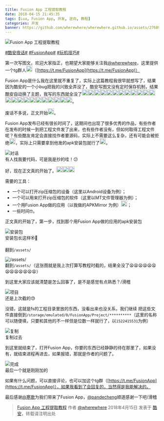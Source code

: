 ```yaml
---
title: Fusion App 工程提取教程
date: 2018-04-15 21:45:35
tags: [Lua, Fusion App, 开发, 逆向, 教程]
categories: 开发
banner: https://github.com/wherewhere/wherewhere.github.io/assets/27689196/c6591bdc-d19c-442b-8dce-285965051026
---
```

![Fusion App 工程提取教程](https://github.com/wherewhere/wherewhere.github.io/assets/27689196/c6591bdc-d19c-442b-8dce-285965051026)

[#酷安夜话#](https://www.coolapk.com/t/酷安夜话) [#FusionApp#](https://www.coolapk.com/t/FusionApp) [#玩机技巧#](https://www.coolapk.com/t/玩机技巧)

第一次写图文，欢迎大家指正，也期望大家能够关注我[@wherewhere](https://www.coolapk.com/u/wherewhere)，这里提供一个tg群人<img alt="滑稽" src="https://github.com/wherewhere/wherewhere.github.io/assets/27689196/a41c4103-50a4-4619-a2ca-19dcb8c3d784" style="height: 20px; margin-bottom: -4px; display: unset;" />（[https://t.me/FusionApp](https://t.me/FusionApp)）

Fusion App是什么我在这里就不重复了，实际上这篇教程我很早就想写了，结果因为酷安的一个小bug把我的兴致全弄没了，酷安写图文没有定时保存机制，结果酷安自动换了主题，我写的东西就全没了<img alt="阴险" src="https://github.com/wherewhere/wherewhere.github.io/assets/27689196/447148d6-2e28-4c58-8bf0-f5ae0159c4d4" style="height: 20px; margin-bottom: -4px; display: unset;" /><img alt="阴险" src="https://github.com/wherewhere/wherewhere.github.io/assets/27689196/447148d6-2e28-4c58-8bf0-f5ae0159c4d4" style="height: 20px; margin-bottom: -4px; display: unset;" /><img alt="阴险" src="https://github.com/wherewhere/wherewhere.github.io/assets/27689196/447148d6-2e28-4c58-8bf0-f5ae0159c4d4" style="height: 20px; margin-bottom: -4px; display: unset;" /><img alt="阴险" src="https://github.com/wherewhere/wherewhere.github.io/assets/27689196/447148d6-2e28-4c58-8bf0-f5ae0159c4d4" style="height: 20px; margin-bottom: -4px; display: unset;" /><img alt="泪" src="https://github.com/wherewhere/wherewhere.github.io/assets/27689196/0cc25f2e-a30d-4b9e-86f3-0b5a22388610" style="height: 20px; margin-bottom: -4px; display: unset;" /><img alt="泪" src="https://github.com/wherewhere/wherewhere.github.io/assets/27689196/0cc25f2e-a30d-4b9e-86f3-0b5a22388610" style="height: 20px; margin-bottom: -4px; display: unset;" /><img alt="泪" src="https://github.com/wherewhere/wherewhere.github.io/assets/27689196/0cc25f2e-a30d-4b9e-86f3-0b5a22388610" style="height: 20px; margin-bottom: -4px; display: unset;" /><img alt="泪" src="https://github.com/wherewhere/wherewhere.github.io/assets/27689196/0cc25f2e-a30d-4b9e-86f3-0b5a22388610" style="height: 20px; margin-bottom: -4px; display: unset;" /><img alt="泪" src="https://github.com/wherewhere/wherewhere.github.io/assets/27689196/0cc25f2e-a30d-4b9e-86f3-0b5a22388610" style="height: 20px; margin-bottom: -4px; display: unset;" /><img alt="泪" src="https://github.com/wherewhere/wherewhere.github.io/assets/27689196/0cc25f2e-a30d-4b9e-86f3-0b5a22388610" style="height: 20px; margin-bottom: -4px; display: unset;" /><img alt="泪" src="https://github.com/wherewhere/wherewhere.github.io/assets/27689196/0cc25f2e-a30d-4b9e-86f3-0b5a22388610" style="height: 20px; margin-bottom: -4px; display: unset;" /><img alt="泪" src="https://github.com/wherewhere/wherewhere.github.io/assets/27689196/0cc25f2e-a30d-4b9e-86f3-0b5a22388610" style="height: 20px; margin-bottom: -4px; display: unset;" /><img alt="泪" src="https://github.com/wherewhere/wherewhere.github.io/assets/27689196/0cc25f2e-a30d-4b9e-86f3-0b5a22388610" style="height: 20px; margin-bottom: -4px; display: unset;" /><img alt="泪" src="https://github.com/wherewhere/wherewhere.github.io/assets/27689196/0cc25f2e-a30d-4b9e-86f3-0b5a22388610" style="height: 20px; margin-bottom: -4px; display: unset;" /><img alt="泪" src="https://github.com/wherewhere/wherewhere.github.io/assets/27689196/0cc25f2e-a30d-4b9e-86f3-0b5a22388610" style="height: 20px; margin-bottom: -4px; display: unset;" /><img alt="泪" src="https://github.com/wherewhere/wherewhere.github.io/assets/27689196/0cc25f2e-a30d-4b9e-86f3-0b5a22388610" style="height: 20px; margin-bottom: -4px; display: unset;" /><img alt="泪" src="https://github.com/wherewhere/wherewhere.github.io/assets/27689196/0cc25f2e-a30d-4b9e-86f3-0b5a22388610" style="height: 20px; margin-bottom: -4px; display: unset;" /><img alt="泪" src="https://github.com/wherewhere/wherewhere.github.io/assets/27689196/0cc25f2e-a30d-4b9e-86f3-0b5a22388610" style="height: 20px; margin-bottom: -4px; display: unset;" /><img alt="泪" src="https://github.com/wherewhere/wherewhere.github.io/assets/27689196/0cc25f2e-a30d-4b9e-86f3-0b5a22388610" style="height: 20px; margin-bottom: -4px; display: unset;" /><img alt="泪" src="https://github.com/wherewhere/wherewhere.github.io/assets/27689196/0cc25f2e-a30d-4b9e-86f3-0b5a22388610" style="height: 20px; margin-bottom: -4px; display: unset;" /><img alt="泪" src="https://github.com/wherewhere/wherewhere.github.io/assets/27689196/0cc25f2e-a30d-4b9e-86f3-0b5a22388610" style="height: 20px; margin-bottom: -4px; display: unset;" /><img alt="泪" src="https://github.com/wherewhere/wherewhere.github.io/assets/27689196/0cc25f2e-a30d-4b9e-86f3-0b5a22388610" style="height: 20px; margin-bottom: -4px; display: unset;" /><img alt="泪" src="https://github.com/wherewhere/wherewhere.github.io/assets/27689196/0cc25f2e-a30d-4b9e-86f3-0b5a22388610" style="height: 20px; margin-bottom: -4px; display: unset;" />。

废话不多说，正文开始<img alt="流汗滑稽" src="https://github.com/wherewhere/wherewhere.github.io/assets/27689196/13e011f2-db17-4ae4-bc8d-e03db713dfa7" style="height: 20px; margin-bottom: -4px; display: unset;" />。

Fusion App发布已经有很长时间了，这期间也出现了很多优秀的作品，有些作者在发布的时候一到把工程文件发了出来，也有些作者没有，但如何取得工程文件呢？有些酷友肯定会直接找作者要源码，实际上不需要这么复杂，还有可能会被拒绝<img alt="流汗滑稽" src="https://github.com/wherewhere/wherewhere.github.io/assets/27689196/13e011f2-db17-4ae4-bc8d-e03db713dfa7" style="height: 20px; margin-bottom: -4px; display: unset;" />，实际上只需要拿到他发的apk安装包就行了<img alt="doge原谅ta" src="https://github.com/wherewhere/wherewhere.github.io/assets/27689196/d19db88e-c656-4444-93ce-2e3d54e69a4b" style="height: 20px; margin-bottom: -4px; display: unset;" />。<!--more-->

<img src="https://github.com/wherewhere/wherewhere.github.io/assets/27689196/9ed46191-15f3-49dd-bcd3-cedcf3e4c419" alt="对话"/>
<figcaption>有人找我要代码，可是我是抄的哇！😕</figcaption>

好，现在正文真的开始了。<img alt="稽滑" src="https://github.com/wherewhere/wherewhere.github.io/assets/27689196/39550772-d9e5-4b32-a9e7-e96aa418b981" style="height: 20px; margin-bottom: -4px; display: unset;" /><img alt="斗鸡眼滑稽" src="https://github.com/wherewhere/wherewhere.github.io/assets/27689196/ae6742e1-0243-48e6-852e-364bf7f713b6" style="height: 20px; margin-bottom: -4px; display: unset;" /><img alt="滑稽" src="https://github.com/wherewhere/wherewhere.github.io/assets/27689196/a41c4103-50a4-4619-a2ca-19dcb8c3d784" style="height: 20px; margin-bottom: -4px; display: unset;" />

需要的工具：

- 一个可以打开zip压缩包的设备（这里以Android设备为例）；
- 一个可以用来打开zip压缩包的软件（这里以MT文件管理器为例）；
- 一个用Fusion App做的应用（以我做的APKMirror 为例）<img alt="流汗滑稽" src="https://github.com/wherewhere/wherewhere.github.io/assets/27689196/13e011f2-db17-4ae4-bc8d-e03db713dfa7" style="height: 20px; margin-bottom: -4px; display: unset;" />；
- 一些时间🤓。

正文真的开始了，第一步，找到那个用Fusion App做的应用的apk安装包

<img src="https://github.com/wherewhere/wherewhere.github.io/assets/27689196/8ee40f4e-653d-42bd-ba28-0f7df0ad3b56" alt="安装包"/>
<figcaption>安装包长这样🏵️🐔</figcaption>

翻到`/assets/`

<img src="https://github.com/wherewhere/wherewhere.github.io/assets/27689196/4519c036-6ae0-466d-82e7-be078fe2bd6c" alt="/assets/"/>
<figcaption>翻到<code>/assets/</code>（这张图就是我上次打算写教程时截的，结果全没了😫😫😫😫😫😫😫😫😫😫😫😫😫）</figcaption>

到这里大家应该就清楚是怎么回事了，是不是感觉有点熟悉？/滑稽

<img src="https://github.com/wherewhere/wherewhere.github.io/assets/27689196/c9b17f27-97b8-479f-b462-25ed803b0c7e" alt="项目"/>
<figcaption>还是上次截的😓</figcaption>

没错，这就是fs的工程目录里放的东西，没看出来也没关系，我们继续
把这些文件直接倒到`/storage/emulated/0/FusionApp/Project/**********`（这里的名称可以随便填，只要和其他的不一样但是位数一样就行了，以`1522415531`为例）

<img src="https://github.com/wherewhere/wherewhere.github.io/assets/27689196/3eb0200d-ee78-482c-a404-4c5417741877" alt="复制"/>
<figcaption>复制过去</figcaption>

到这里就结束了，打开Fusion App，你要的东西已经静静的待在那里了，如果没有，就结束进程再进去，如果报错，那就是作者的问题了。

<img src="https://github.com/wherewhere/wherewhere.github.io/assets/27689196/c3438d2a-2ece-4ab1-bec4-2f1a8713113e" alt="完成"/>
<figcaption>最后一个就是刚刚加的</figcaption>

如果有什么问题，可以直接评论，也可以加这个tg群（[https://t.me/FusionApp](https://t.me/FusionApp)），如果我看到了会回复的，当然得是我能解决的。

最后感谢[@寒歌](https://www.coolapk.com/u/寒歌)为我们带来了Fusion App，[@pandecheng](https://www.coolapk.com/u/pandecheng)顺道感谢一下吧/滑稽

> [Fusion App 工程提取教程](https://www.coolapk.com/feed/6170506?shareKey=MzQzMzNiNDgxOWRkNjYzMTI0MWU) 作者 [@wherewhere](https://www.coolapk.com/u/wherewhere) 2018年4月15日 发表于 [酷安](https://www.coolapk.com "Coolapk")，转载请注明出处
